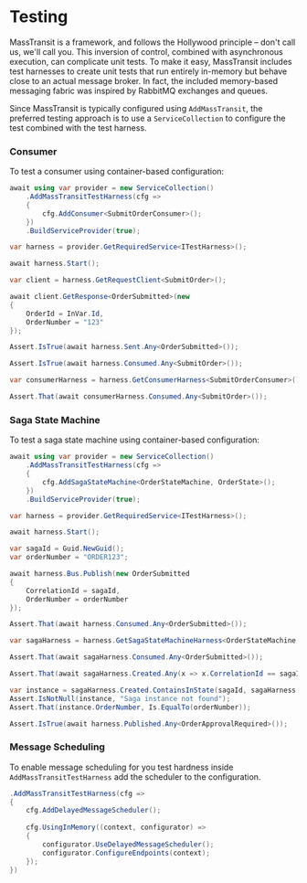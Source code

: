 # Testing

MassTransit is a framework, and follows the Hollywood principle – don't call us, we'll call you. This inversion of control, combined with asynchronous execution, can complicate unit tests. To make it easy, MassTransit includes test harnesses to create unit tests that run entirely in-memory but behave close to an actual message broker. In fact, the included memory-based messaging fabric was inspired by RabbitMQ exchanges and queues.

Since MassTransit is typically configured using `AddMassTransit`, the preferred testing approach is to use a `ServiceCollection` to configure the test combined with the test harness.

### Consumer 

To test a consumer using container-based configuration:

```cs
await using var provider = new ServiceCollection()
    .AddMassTransitTestHarness(cfg =>
    {
        cfg.AddConsumer<SubmitOrderConsumer>();
    })
    .BuildServiceProvider(true);

var harness = provider.GetRequiredService<ITestHarness>();

await harness.Start();

var client = harness.GetRequestClient<SubmitOrder>();

await client.GetResponse<OrderSubmitted>(new
{
    OrderId = InVar.Id,
    OrderNumber = "123"
});

Assert.IsTrue(await harness.Sent.Any<OrderSubmitted>());

Assert.IsTrue(await harness.Consumed.Any<SubmitOrder>());

var consumerHarness = harness.GetConsumerHarness<SubmitOrderConsumer>();

Assert.That(await consumerHarness.Consumed.Any<SubmitOrder>());
```

### Saga State Machine

To test a saga state machine using container-based configuration:

```cs
await using var provider = new ServiceCollection()
    .AddMassTransitTestHarness(cfg =>
    {
        cfg.AddSagaStateMachine<OrderStateMachine, OrderState>();
    })
    .BuildServiceProvider(true);

var harness = provider.GetRequiredService<ITestHarness>();

await harness.Start();

var sagaId = Guid.NewGuid();
var orderNumber = "ORDER123";

await harness.Bus.Publish(new OrderSubmitted
{
    CorrelationId = sagaId,
    OrderNumber = orderNumber
});

Assert.That(await harness.Consumed.Any<OrderSubmitted>());

var sagaHarness = harness.GetSagaStateMachineHarness<OrderStateMachine, OrderState>();

Assert.That(await sagaHarness.Consumed.Any<OrderSubmitted>());

Assert.That(await sagaHarness.Created.Any(x => x.CorrelationId == sagaId));

var instance = sagaHarness.Created.ContainsInState(sagaId, sagaHarness.StateMachine, machine.Submitted);
Assert.IsNotNull(instance, "Saga instance not found");
Assert.That(instance.OrderNumber, Is.EqualTo(orderNumber));

Assert.IsTrue(await harness.Published.Any<OrderApprovalRequired>());
```

### Message Scheduling

To enable message scheduling for you test hardness inside `AddMassTransitTestHarness` add the scheduler to the configuration.

``` cs
.AddMassTransitTestHarness(cfg =>
{
    cfg.AddDelayedMessageScheduler();
    
    cfg.UsingInMemory((context, configurator) =>
    {
        configurator.UseDelayedMessageScheduler();
        configurator.ConfigureEndpoints(context);
    });
})
```
